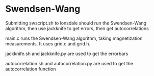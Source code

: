 # Swendsen-Wang
Submitting swscript.sh to lonsdale should run the Swendsen-Wang algorithm, then use jackknife to get errors, then get autocorrelations

main.c runs the Swendsen-Wang algorithm, taking magnetization measurements. It uses grid.c and grid.h.

jackknife.sh and jackknife.py are used to get the errorbars

autocorrelation.sh and autocorrelation.py are used to get the autocorrelation function
